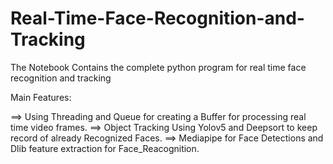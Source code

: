 # Real-Time-Face-Recognition-and-Tracking

The Notebook Contains the complete python program for real time face recognition and tracking

Main Features:

==> Using Threading and Queue for creating a Buffer for processing real time video frames.
==> Object Tracking Using Yolov5 and Deepsort to keep record of already Recognized Faces.
==> Mediapipe for Face Detections and Dlib feature extraction for Face_Reacognition.
